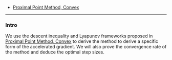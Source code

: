 - [Proximal Point Method, Convex](Proximal%20Point%20Method,%20Convex.md)

---
### **Intro**

We use the descent inequality and Lyapunov frameworks proposed in [Proximal Point Method, Convex](Proximal%20Point%20Method,%20Convex.md) to derive the method to derive a specific form of the accelerated gradient. 
We will also prove the convergence rate of the method and deduce the optimal step sizes. 

